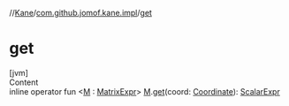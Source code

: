 //[Kane](../index.md)/[com.github.jomof.kane.impl](index.md)/[get](get.md)



# get  
[jvm]  
Content  
inline operator fun <[M](get.md) : [MatrixExpr](-matrix-expr/index.md)> [M](get.md).[get](get.md)(coord: [Coordinate](-coordinate/index.md)): [ScalarExpr](-scalar-expr/index.md)  



